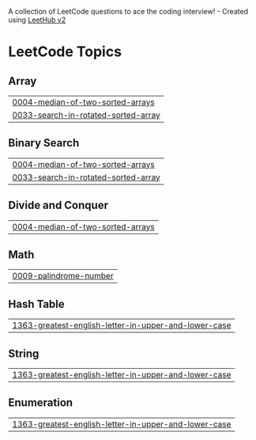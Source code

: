 A collection of LeetCode questions to ace the coding interview! - Created using [LeetHub v2](https://github.com/arunbhardwaj/LeetHub-2.0)
<!---LeetCode Topics Start-->
# LeetCode Topics
## Array
|  |
| ------- |
| [0004-median-of-two-sorted-arrays](https://github.com/Abinaya-2010/Leetcode/tree/master/0004-median-of-two-sorted-arrays) |
| [0033-search-in-rotated-sorted-array](https://github.com/Abinaya-2010/Leetcode/tree/master/0033-search-in-rotated-sorted-array) |
## Binary Search
|  |
| ------- |
| [0004-median-of-two-sorted-arrays](https://github.com/Abinaya-2010/Leetcode/tree/master/0004-median-of-two-sorted-arrays) |
| [0033-search-in-rotated-sorted-array](https://github.com/Abinaya-2010/Leetcode/tree/master/0033-search-in-rotated-sorted-array) |
## Divide and Conquer
|  |
| ------- |
| [0004-median-of-two-sorted-arrays](https://github.com/Abinaya-2010/Leetcode/tree/master/0004-median-of-two-sorted-arrays) |
## Math
|  |
| ------- |
| [0009-palindrome-number](https://github.com/Abinaya-2010/Leetcode/tree/master/0009-palindrome-number) |
## Hash Table
|  |
| ------- |
| [1363-greatest-english-letter-in-upper-and-lower-case](https://github.com/Abinaya-2010/Leetcode/tree/master/1363-greatest-english-letter-in-upper-and-lower-case) |
## String
|  |
| ------- |
| [1363-greatest-english-letter-in-upper-and-lower-case](https://github.com/Abinaya-2010/Leetcode/tree/master/1363-greatest-english-letter-in-upper-and-lower-case) |
## Enumeration
|  |
| ------- |
| [1363-greatest-english-letter-in-upper-and-lower-case](https://github.com/Abinaya-2010/Leetcode/tree/master/1363-greatest-english-letter-in-upper-and-lower-case) |
<!---LeetCode Topics End-->